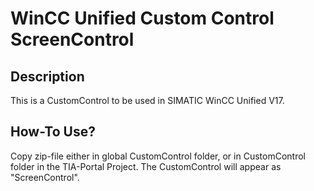 # WinCC Unified Custom Control ScreenControl
## Description
This is a CustomControl to be used in SIMATIC WinCC Unified V17.

## How-To Use?
Copy zip-file either in global CustomControl folder, or in CustomControl folder in the TIA-Portal Project. The CustomControl will appear as "ScreenControl".